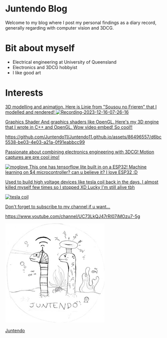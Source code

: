 # Juntendo Blog

Welcome to my blog where I post my personal findings as a diary record,
generally regarding with computer vision and 3DCG.

# Bit about myself
- Electrical engineering at University of Queensland
- Electronics and 3DCG hobbyist
- I like good art


# Interests
<u> 3D modelling and animation. <u>
Here is Linie from "Sousou no Frieren" that I modelled and rendered! 
![Recording-2023-12-16-07-26-16](https://github.com/Juntendo11/Juntendo11.github.io/assets/86496557/41d95857-76ee-493a-87a5-9ccd390d7ad6)

<u> Graphics Shader<u>
And graphics shaders like OpenGL. Here's my 3D engine that I wrote in C++ and OpenGL. Wow video embed! So cool!! 

https://github.com/Juntendo11/Juntendo11.github.io/assets/86496557/d6bc5538-be03-4e03-a21a-0f91eabbcc99


Passionate about combining electronics engineering with 3DCG!
Motion captures are pre cool imo!

![moglove](https://github.com/Juntendo11/Juntendo11.github.io/assets/86496557/292090a9-c464-4304-9070-6a6a95e35d41)
This one has tensorflow lite built in on a ESP32! Machine learning on $4 microcontroller? can u believe it? I love ESP32 :D


Used to build high voltage devices like tesla coil back in the days. I almost killed myself few times so I stopped XD Lucky I'm still alive tbh

![tesla coil](https://github.com/Juntendo11/Juntendo11.github.io/assets/86496557/c7e2dc28-770c-4826-9e2c-ea17b47f2893)



Don't forget to subscribe to my channel if u want...

https://www.youtube.com/channel/UC73LkQJ47rRI07iMOzu7-5g

![Image of fast.ai logo](images/juntendoLogo.jpg)

Juntendo

